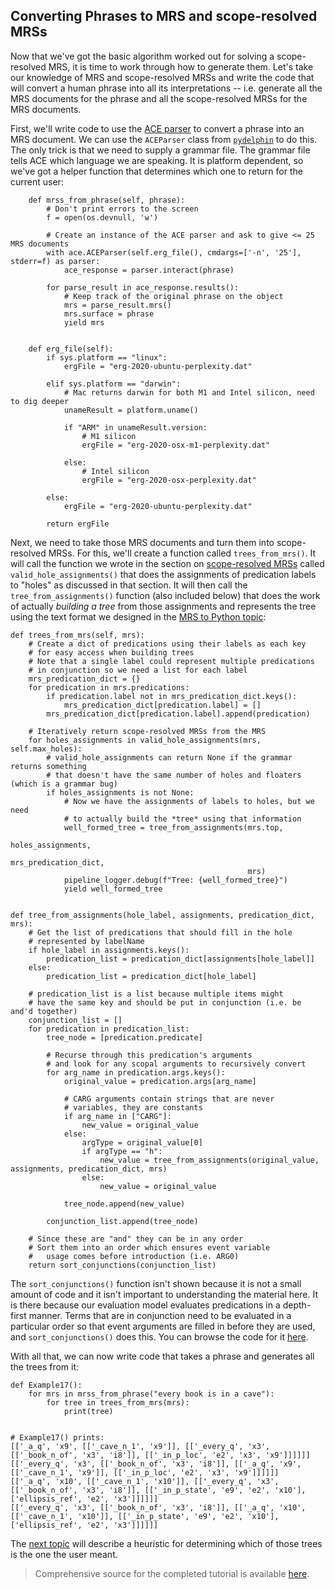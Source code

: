 ## Converting Phrases to MRS and scope-resolved MRSs
Now that we've got the basic algorithm worked out for solving a scope-resolved MRS, it is time to work through how to generate them. Let's take our knowledge of MRS and scope-resolved MRSs and write the code that will convert a human phrase into all its interpretations -- i.e. generate all the MRS documents for the phrase and all the scope-resolved MRSs for the MRS documents.

First, we'll write code to use the [ACE parser](http://sweaglesw.org/linguistics/ace/) to convert a phrase into an MRS document. We can use the `ACEParser` class from [`pydelphin`](https://github.com/delph-in/pydelphin) to do this. The only trick is that we need to supply a grammar file. The grammar file tells ACE which language we are speaking. It is platform dependent, so we've got a helper function that determines which one to return for the current user:
~~~
    def mrss_from_phrase(self, phrase):
        # Don't print errors to the screen
        f = open(os.devnull, 'w')

        # Create an instance of the ACE parser and ask to give <= 25 MRS documents
        with ace.ACEParser(self.erg_file(), cmdargs=['-n', '25'], stderr=f) as parser:
            ace_response = parser.interact(phrase)

        for parse_result in ace_response.results():
            # Keep track of the original phrase on the object
            mrs = parse_result.mrs()
            mrs.surface = phrase
            yield mrs


    def erg_file(self):
        if sys.platform == "linux":
            ergFile = "erg-2020-ubuntu-perplexity.dat"

        elif sys.platform == "darwin":
            # Mac returns darwin for both M1 and Intel silicon, need to dig deeper
            unameResult = platform.uname()

            if "ARM" in unameResult.version:
                # M1 silicon
                ergFile = "erg-2020-osx-m1-perplexity.dat"

            else:
                # Intel silicon
                ergFile = "erg-2020-osx-perplexity.dat"

        else:
            ergFile = "erg-2020-ubuntu-perplexity.dat"

        return ergFile
~~~

Next, we need to take those MRS documents and turn them into scope-resolved MRSs. For this, we'll create a function called `trees_from_mrs()`. It will call the function we wrote in the section on [scope-resolved MRSs](devhowtoWellFormedTree) called `valid_hole_assignments()` that does the assignments of predication labels to "holes" as discussed in that section.  It will then call the `tree_from_assignments()` function (also included below) that does the work of actually *building a tree* from those assignments and represents the tree using the text format we designed in the [MRS to Python topic](devhowtoMRSToPython):

~~~
def trees_from_mrs(self, mrs):
    # Create a dict of predications using their labels as each key
    # for easy access when building trees
    # Note that a single label could represent multiple predications
    # in conjunction so we need a list for each label
    mrs_predication_dict = {}
    for predication in mrs.predications:
        if predication.label not in mrs_predication_dict.keys():
            mrs_predication_dict[predication.label] = []
        mrs_predication_dict[predication.label].append(predication)

    # Iteratively return scope-resolved MRSs from the MRS
    for holes_assignments in valid_hole_assignments(mrs, self.max_holes):
        # valid_hole_assignments can return None if the grammar returns something
        # that doesn't have the same number of holes and floaters (which is a grammar bug)
        if holes_assignments is not None:
            # Now we have the assignments of labels to holes, but we need
            # to actually build the *tree* using that information
            well_formed_tree = tree_from_assignments(mrs.top,
                                                     holes_assignments,
                                                     mrs_predication_dict,
                                                     mrs)
            pipeline_logger.debug(f"Tree: {well_formed_tree}")
            yield well_formed_tree
                

def tree_from_assignments(hole_label, assignments, predication_dict, mrs):
    # Get the list of predications that should fill in the hole
    # represented by labelName
    if hole_label in assignments.keys():
        predication_list = predication_dict[assignments[hole_label]]
    else:
        predication_list = predication_dict[hole_label]

    # predication_list is a list because multiple items might
    # have the same key and should be put in conjunction (i.e. be and'd together)
    conjunction_list = []
    for predication in predication_list:
        tree_node = [predication.predicate]

        # Recurse through this predication's arguments
        # and look for any scopal arguments to recursively convert
        for arg_name in predication.args.keys():
            original_value = predication.args[arg_name]

            # CARG arguments contain strings that are never
            # variables, they are constants
            if arg_name in ["CARG"]:
                new_value = original_value
            else:
                argType = original_value[0]
                if argType == "h":
                    new_value = tree_from_assignments(original_value, assignments, predication_dict, mrs)
                else:
                    new_value = original_value

            tree_node.append(new_value)

        conjunction_list.append(tree_node)

    # Since these are "and" they can be in any order
    # Sort them into an order which ensures event variable
    #   usage comes before introduction (i.e. ARG0)
    return sort_conjunctions(conjunction_list)
~~~

The `sort_conjunctions()` function isn't shown because it is not a small amount of code and it isn't important to understanding the material here. It is there because our evaluation model evaluates predications in a depth-first manner. Terms that are in conjunction need to be evaluated in a particular order so that event arguments are filled in before they are used, and `sort_conjunctions()` does this. You can browse the code for it [here](https://github.com/EricZinda/Perplexity/blob/main/perplexity/tree.py).

With all that, we can now write code that takes a phrase and generates all the trees from it:

~~~
def Example17():
    for mrs in mrss_from_phrase("every book is in a cave"):
        for tree in trees_from_mrs(mrs):
            print(tree)


# Example17() prints:
[['_a_q', 'x9', [['_cave_n_1', 'x9']], [['_every_q', 'x3', [['_book_n_of', 'x3', 'i8']], [['_in_p_loc', 'e2', 'x3', 'x9']]]]]]
[['_every_q', 'x3', [['_book_n_of', 'x3', 'i8']], [['_a_q', 'x9', [['_cave_n_1', 'x9']], [['_in_p_loc', 'e2', 'x3', 'x9']]]]]]
[['_a_q', 'x10', [['_cave_n_1', 'x10']], [['_every_q', 'x3', [['_book_n_of', 'x3', 'i8']], [['_in_p_state', 'e9', 'e2', 'x10'], ['ellipsis_ref', 'e2', 'x3']]]]]]
[['_every_q', 'x3', [['_book_n_of', 'x3', 'i8']], [['_a_q', 'x10', [['_cave_n_1', 'x10']], [['_in_p_state', 'e9', 'e2', 'x10'], ['ellipsis_ref', 'e2', 'x3']]]]]]
~~~
The [next topic](devhowtoWhichParseAndTree) will describe a heuristic for determining which of those trees is the one the user meant.

> Comprehensive source for the completed tutorial is available [here](https://github.com/EricZinda/Perplexity).